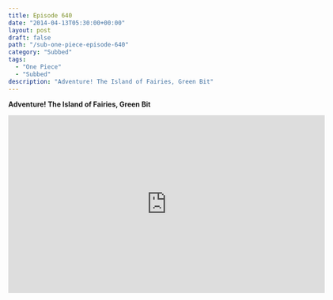 ```yaml
---
title: Episode 640
date: "2014-04-13T05:30:00+00:00"
layout: post
draft: false
path: "/sub-one-piece-episode-640"
category: "Subbed"
tags:
  - "One Piece"
  - "Subbed"
description: "Adventure! The Island of Fairies, Green Bit"
---
```


**Adventure! The Island of Fairies, Green Bit**

<iframe width="640" height="360" src="https://www.rapidvideo.com/e/G6FRPG2DF8" frameborder="0" marginwidth=0 marginheight=0 scrolling=no allowfullscreen></iframe>

